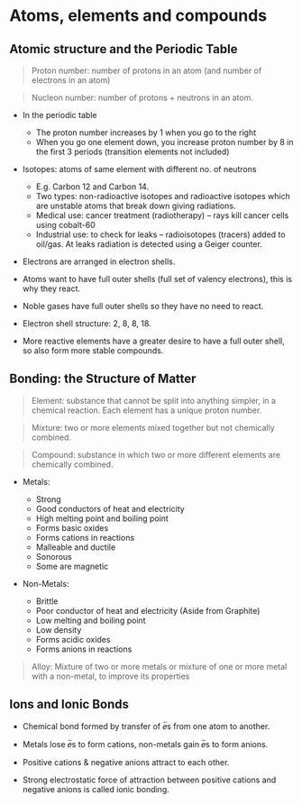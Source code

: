 # Atoms, elements and compounds

## Atomic structure and the Periodic Table

> Proton number: number of protons in an atom (and number of electrons in an atom)

> Nucleon number: number of protons + neutrons in an atom.

- In the periodic table
  - The proton number increases by 1 when you go to the right
  - When you go one element down, you increase proton number by 8 in the first 3 periods (transition elements not included)

- Isotopes: atoms of same element with different no. of neutrons 
  - E.g. Carbon 12 and Carbon 14.
  - Two types: non-radioactive isotopes and radioactive isotopes which are unstable atoms that break down giving radiations.
  - Medical use: cancer treatment (radiotherapy) – rays kill cancer cells using cobalt-60
  - Industrial use: to check for leaks – radioisotopes (tracers) added to oil/gas. At leaks radiation is detected using a Geiger counter.

- Electrons are arranged in electron shells. 
- Atoms want to have full outer shells (full set of valency electrons), this is why they react.
- Noble gases have full outer shells so they have no need to react. 
- Electron shell structure: 2, 8, 8, 18. 
- More reactive elements have a greater desire to have a full outer shell, so also form more stable compounds.

## Bonding: the Structure of Matter

> Element: substance that cannot be split into anything simpler, in a chemical reaction. Each element has a unique proton number.

> Mixture: two or more elements mixed together but not chemically combined.

> Compound: substance in which two or more different elements are chemically combined.

- Metals:
  - Strong
  - Good conductors of heat and electricity
  - High melting point and boiling point
  - Forms basic oxides
  - Forms cations in reactions
  - Malleable and ductile
  - Sonorous
  - Some are magnetic

- Non-Metals:
  - Brittle
  - Poor conductor of heat and electricity (Aside from Graphite)
  - Low melting and boiling point
  - Low density
  - Forms acidic oxides
  - Forms anions in reactions

> Alloy: Mixture of two or more metals or mixture of one or more metal with a non-metal, to improve its properties

## Ions and Ionic Bonds

- Chemical bond formed by transfer of 𝑒̅s from one atom to another.

- Metals lose 𝑒̅s to form cations, non-metals gain 𝑒̅s to form anions.

- Positive cations & negative anions attract to each other.

- Strong electrostatic force of attraction between positive cations and negative anions is called ionic bonding.










